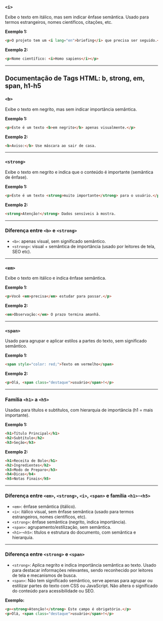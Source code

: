 ### `<i>`

Exibe o texto em itálico, mas sem indicar ênfase semântica. Usado para termos estrangeiros, nomes científicos, citações, etc.

**Exemplo 1:**

```html
<p>O projeto tem um <i lang="en">briefing</i> que precisa ser seguido.</p>
```

**Exemplo 2:**

```html
<p>Nome científico: <i>Homo sapiens</i></p>
```

---

## Documentação de Tags HTML: b, strong, em, span, h1-h5

### `<b>`

Exibe o texto em negrito, mas sem indicar importância semântica.

**Exemplo 1:**

```html
<p>Este é um texto <b>em negrito</b> apenas visualmente.</p>
```

**Exemplo 2:**

```html
<b>Aviso:</b> Use máscara ao sair de casa.
```

---

### `<strong>`

Exibe o texto em negrito e indica que o conteúdo é importante (semântica de ênfase).

**Exemplo 1:**

```html
<p>Este é um texto <strong>muito importante</strong> para o usuário.</p>
```

**Exemplo 2:**

```html
<strong>Atenção!</strong> Dados sensíveis à mostra.
```

---

### Diferença entre `<b>` e `<strong>`

- `<b>`: apenas visual, sem significado semântico.
- `<strong>`: visual + semântica de importância (usado por leitores de tela, SEO etc).

---

### `<em>`

Exibe o texto em itálico e indica ênfase semântica.

**Exemplo 1:**

```html
<p>Você <em>precisa</em> estudar para passar.</p>
```

**Exemplo 2:**

```html
<em>Observação:</em> O prazo termina amanhã.
```

---

### `<span>`

Usado para agrupar e aplicar estilos a partes do texto, sem significado semântico.

**Exemplo 1:**

```html
<span style="color: red;">Texto em vermelho</span>
```

**Exemplo 2:**

```html
<p>Olá, <span class="destaque">usuário</span>!</p>
```

---

### Família `<h1>` a `<h5>`

Usadas para títulos e subtítulos, com hierarquia de importância (h1 = mais importante).

**Exemplo 1:**

```html
<h1>Título Principal</h1>
<h2>Subtítulo</h2>
<h3>Seção</h3>
```

**Exemplo 2:**

```html
<h1>Receita de Bolo</h1>
<h2>Ingredientes</h2>
<h3>Modo de Preparo</h3>
<h4>Dicas</h4>
<h5>Notas Finais</h5>
```

---

### Diferença entre `<em>`, `<strong>`, `<i>`, `<span>` e família `<h1>`-`<h5>`

- `<em>`: ênfase semântica (itálico).
- `<i>`: itálico visual, sem ênfase semântica (usado para termos estrangeiros, nomes científicos, etc).
- `<strong>`: ênfase semântica (negrito, indica importância).
- `<span>`: agrupamento/estilização, sem semântica.
- `<h1>`-`<h5>`: títulos e estrutura do documento, com semântica e hierarquia.

---

### Diferença entre `<strong>` e `<span>`

- `<strong>`: Aplica negrito e indica importância semântica ao texto. Usado para destacar informações relevantes, sendo reconhecido por leitores de tela e mecanismos de busca.
- `<span>`: Não tem significado semântico, serve apenas para agrupar ou estilizar partes do texto com CSS ou JavaScript. Não altera o significado do conteúdo para acessibilidade ou SEO.

**Exemplo:**

```html
<p><strong>Atenção!</strong> Este campo é obrigatório.</p>
<p>Olá, <span class="destaque">usuário</span>!</p>
```
